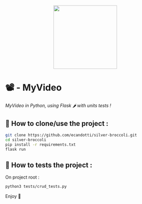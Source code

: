 <h1 align="center">
    <img height="200" src="https://hips.hearstapps.com/hmg-prod.s3.amazonaws.com/images/best-movies-1614634680.jpg">
</h1>

# 📽 - MyVideo
  
*MyVideo in Python, using Flask 🌶 with units tests !*   
  
## 📄 How to clone/use the project :  
~~~bash
git clone https://github.com/ecandotti/silver-broccoli.git  
cd silver-broccoli  
pip install -r requirements.txt  
flask run
~~~

## 🧪 How to tests the project :  
On project root :
~~~bash
python3 tests/crud_tests.py
~~~
  
Enjoy :call_me_hand: 